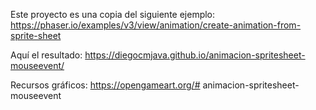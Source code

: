 Este proyecto es una copia del siguiente ejemplo:
https://phaser.io/examples/v3/view/animation/create-animation-from-sprite-sheet


Aquí el resultado:
https://diegocmjava.github.io/animacion-spritesheet-mouseevent/


Recursos gráficos:
https://opengameart.org/# animacion-spritesheet-mouseevent

